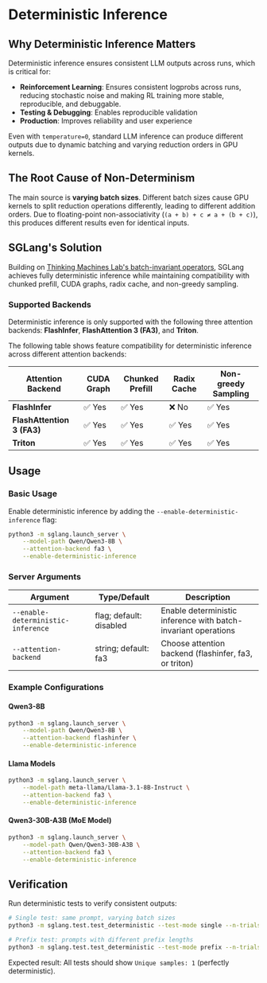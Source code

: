 # Deterministic Inference

## Why Deterministic Inference Matters

Deterministic inference ensures consistent LLM outputs across runs, which is critical for:
- **Reinforcement Learning**: Ensures consistent logprobs across runs, reducing stochastic noise and making RL training more stable, reproducible, and debuggable.
- **Testing & Debugging**: Enables reproducible validation
- **Production**: Improves reliability and user experience

Even with `temperature=0`, standard LLM inference can produce different outputs due to dynamic batching and varying reduction orders in GPU kernels.

## The Root Cause of Non-Determinism

The main source is **varying batch sizes**. Different batch sizes cause GPU kernels to split reduction operations differently, leading to different addition orders. Due to floating-point non-associativity (`(a + b) + c ≠ a + (b + c)`), this produces different results even for identical inputs.


## SGLang's Solution

Building on [Thinking Machines Lab's batch-invariant operators](https://github.com/thinking-machines-lab/batch_invariant_ops), SGLang achieves fully deterministic inference while maintaining compatibility with chunked prefill, CUDA graphs, radix cache, and non-greedy sampling.

### Supported Backends

Deterministic inference is only supported with the following three attention backends: **FlashInfer**, **FlashAttention 3 (FA3)**, and **Triton**.

The following table shows feature compatibility for deterministic inference across different attention backends:

| Attention Backend | CUDA Graph | Chunked Prefill | Radix Cache | Non-greedy Sampling |
|-------------------|------------|-----------------|-------------|---------------------|
| **FlashInfer** | ✅ Yes | ✅ Yes | ❌ No | ✅ Yes |
| **FlashAttention 3 (FA3)** | ✅ Yes | ✅ Yes | ✅ Yes | ✅ Yes |
| **Triton** | ✅ Yes | ✅ Yes | ✅ Yes | ✅ Yes |

## Usage

### Basic Usage

Enable deterministic inference by adding the `--enable-deterministic-inference` flag:

```bash
python3 -m sglang.launch_server \
    --model-path Qwen/Qwen3-8B \
    --attention-backend fa3 \
    --enable-deterministic-inference
```

### Server Arguments

| Argument | Type/Default | Description |
|----------|--------------|-------------|
| `--enable-deterministic-inference` | flag; default: disabled | Enable deterministic inference with batch-invariant operations |
| `--attention-backend` | string; default: fa3 | Choose attention backend (flashinfer, fa3, or triton) |

### Example Configurations

#### Qwen3-8B
```bash
python3 -m sglang.launch_server \
    --model-path Qwen/Qwen3-8B \
    --attention-backend flashinfer \
    --enable-deterministic-inference
```

#### Llama Models
```bash
python3 -m sglang.launch_server \
    --model-path meta-llama/Llama-3.1-8B-Instruct \
    --attention-backend fa3 \
    --enable-deterministic-inference
```

#### Qwen3-30B-A3B (MoE Model)
```bash
python3 -m sglang.launch_server \
    --model-path Qwen/Qwen3-30B-A3B \
    --attention-backend fa3 \
    --enable-deterministic-inference
```


## Verification

Run deterministic tests to verify consistent outputs:

```bash
# Single test: same prompt, varying batch sizes
python3 -m sglang.test.test_deterministic --test-mode single --n-trials 50

# Prefix test: prompts with different prefix lengths
python3 -m sglang.test.test_deterministic --test-mode prefix --n-trials 50
```

Expected result: All tests should show `Unique samples: 1` (perfectly deterministic).
